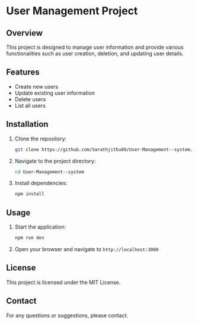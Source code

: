 # User Management Project

## Overview

This project is designed to manage user information and provide various functionalities such as user creation, deletion, and updating user details.

## Features

- Create new users
- Update existing user information
- Delete users
- List all users

## Installation

1. Clone the repository:
   ```bash
   git clone https://github.com/Sarathjithu89/User-Management--system.git
   ```
2. Navigate to the project directory:
   ```bash
   cd User-Management--system
   ```
3. Install dependencies:
   ```bash
   npm install
   ```

## Usage

1. Start the application:
   ```bash
   npm run dev
   ```
2. Open your browser and navigate to `http://localhost:3000`

## License

This project is licensed under the MIT License.

## Contact

For any questions or suggestions, please contact.

